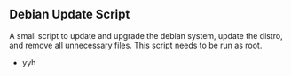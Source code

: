 ## Debian Update Script

A small script to update and upgrade the debian system, update the distro, and remove all unnecessary files. This script needs to be run as root. 

* yyh
